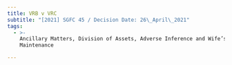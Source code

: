 ```yaml
---
title: VRB v VRC
subtitle: "[2021] SGFC 45 / Decision Date: 26\_April\_2021"
tags:
  - >-
    Ancillary Matters, Division of Assets, Adverse Inference and Wife’s
    Maintenance

---
```

